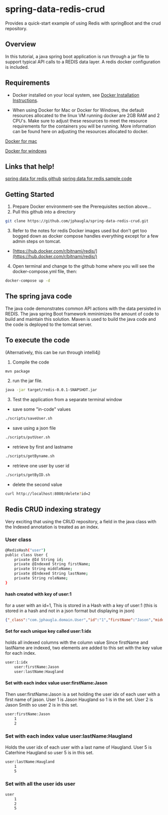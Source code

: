 # spring-data-redis-crud
Provides a quick-start example of using Redis with springBoot and the crud repository. 

## Overview
In this tutorial, a java spring boot application is run through a jar file to support typical API calls to a REDIS data layer.  A redis docker configuration is included.

## Requirements
* Docker installed on your local system, see [Docker Installation Instructions](https://docs.docker.com/engine/installation/).

* When using Docker for Mac or Docker for Windows, the default resources allocated to the linux VM running docker are 2GB RAM and 2 CPU's. Make sure to adjust these resources to meet the resource requirements for the containers you will be running. More information can be found here on adjusting the resources allocated to docker.

[Docker for mac](https://docs.docker.com/docker-for-mac/#advanced)

[Docker for windows](https://docs.docker.com/docker-for-windows/#advanced)

## Links that help!

[spring data for redis github](https://github.com/spring-projects/spring-data-examples/tree/master/redis/repositories)
[spring data for redis sample code](https://www.oodlestechnologies.com/blogs/Using-Redis-with-CrudRepository-in-Spring-Boot/)

## Getting Started
1. Prepare Docker environment-see the Prerequisites section above...
2. Pull this github into a directory
```bash
git clone https://github.com/jphaugla/spring-data-redis-crud.git
```
3. Refer to the notes for redis Docker images used but don't get too bogged down as docker compose handles everything except for a few admin steps on tomcat.
 * [https://hub.docker.com/r/bitnami/redis/](https://hub.docker.com/r/bitnami/redis/)  
4. Open terminal and change to the github home where you will see the docker-compose.yml file, then: 
```bash
docker-compose up -d
```


## The spring java code

The java code demonstrates common API actions with the data persisted in REDIS.  The java spring Boot framework mminimizes the amount of code to build and maintain this solution.  Maven is used to build the java code and the code is deployed to the tomcat server.

## To execute the code
(Alternatively, this can be run through intelli4j)

1. Compile the code
```bash
mvn package
```
2.  run the jar file.   
```bash
java -jar target/redis-0.0.1-SNAPSHOT.jar
```
3.  Test the application from a separate terminal window
  * save some "in-code" values
```bash
./scripts/saveUser.sh
```
  * save using a json file
```bash
./scripts/putUser.sh
```
  * retrieve by first and lastname	
```bash
./scripts/getByname.sh
```
  * retrieve one user by user id
```bash
./scripts/getByID.sh
```
  * delete the second value
```bash
curl http://localhost:8080/delete?id=2
```
## Redis CRUD indexing strategy
Very exciting that using the CRUD repository, a field in the java class with the Indexed annotation is treated as an index.
### User class
```bash
@RedisHash("user")
public class User {
	private @Id String id;
	private @Indexed String firstName;
	private String middleName;
	private @Indexed String lastName;
	private String roleName;
}
```
#### hash created with key of user:1
for a user with an id=1, This is stored in a Hash with a key of user:1
(this is stored in a hash and not in a json format but displaying in json)
```json
{"_class":"com.jphaugla.domain.User","id":"1","firstName":"Jason","middleName":"Paul","lastName":"Haugland","roleName":"CEO"}
```
#### Set for each unique key called user:1:idx
holds all indexed columns with the column value
Since firstName and lastName are indexed, two elements are added to this set with the key value for each index.  
```bash
user:1:idx
	user:firstName:Jason
	user:lastName:Haugland
```
#### Set with each index value  user:firstName:Jason
Then user:firstName:Jason is a set holding the user idx of each user with a first name of jason.  User 1 is Jason Haugland so 1 is in the set.  User 2 is Jason Smith so user 2 is in this set.
```bash
user:firstName:Jason
	1
	2
```
### Set with each index value user:lastName:Haugland 
Holds the user idx of each user with a last name of Haugland.  User 5 is Caterhine Haugland so user 5 is in this set.
```bash
user:lastName:Haugland
	1
	5
```
### Set with all the user ids <b>user</b> 
```bash
user
	1
	2
	5
```
